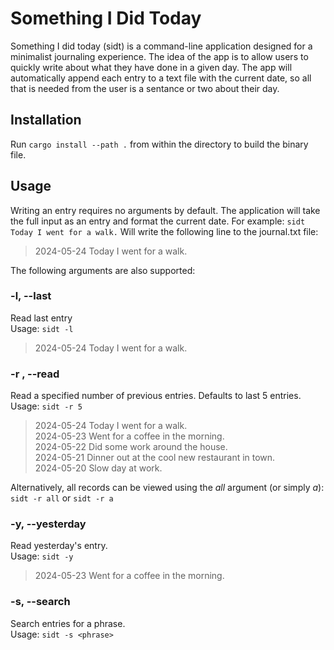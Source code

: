 # Something I Did Today
Something I did today (sidt) is a command-line application designed for a minimalist journaling experience. The idea of the app is to allow users to quickly write about what they have done in a given day. The app will automatically append each entry to a text file with the current date, so all that is needed from the user is a sentance or two about their day. 

## Installation
Run ```cargo install --path .``` from within the directory to build the binary file.

## Usage
Writing an entry requires no arguments by default. The application will take the full input as an entry and format the current date.
For example:
```sidt Today I went for a walk.``` Will write the following line to the journal.txt file:
> 2024-05-24 Today I went for a walk.

The following arguments are also supported:

### -l,  --last  
Read last entry   
Usage: ```sidt -l```
> 2024-05-24 Today I went for a walk.

### -r <number>,  --read <number>  
Read a specified number of previous entries. Defaults to last 5 entries.   
Usage: ```sidt -r 5```
> 2024-05-24 Today I went for a walk.  
> 2024-05-23 Went for a coffee in the morning.  
> 2024-05-22 Did some work around the house.  
> 2024-05-21 Dinner out at the cool new restaurant in town.  
> 2024-05-20 Slow day at work.   

Alternatively, all records can be viewed using the *all* argument (or simply *a*):
```sidt -r all``` or ```sidt -r a```

  
### -y,  --yesterday  
Read yesterday's entry.  
Usage: ```sidt -y```
> 2024-05-23 Went for a coffee in the morning.  

### -s,  --search  
Search entries for a phrase.  
Usage: ```sidt -s <phrase>```


